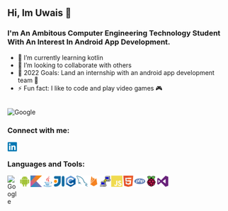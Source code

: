 ## Hi, Im Uwais 👋 

### I'm An Ambitous Computer Engineering Technology Student With An Interest In Android App Development.

- 🌱 I’m currently learning kotlin
- 👯 I’m looking to collaborate with others 
- 🥅 2022 Goals: Land an internship with an android app development team 📱
- ⚡ Fun fact: I like to code and play video games 🎮

<br/>
<img alt="Google" width="500px" height="500px" src="https://i.redd.it/5vvpn6tlghw41.jpg" />


### Connect with me:

[<img align="left" alt="codeSTACKr | LinkedIn" width="22px" src="https://raw.githubusercontent.com/devicons/devicon/master/icons/linkedin/linkedin-original.svg" />][linkedin]

<br />

### Languages and Tools:

<img align="left" alt="Google" width="26px" src="https://raw.githubusercontent.com/jmnote/z-icons/master/svg/google.svg" />
<img align="left" alt="Android" width="26px" src="https://raw.githubusercontent.com/devicons/devicon/master/icons/android/android-original.svg" />
<img align="left" alt="Kotlin" width="26px" src="https://raw.githubusercontent.com/devicons/devicon/master/icons/kotlin/kotlin-original.svg" />
<img align="left" alt="Java" width="26px" src="https://raw.githubusercontent.com/devicons/devicon/master/icons/java/java-original.svg" />
<img align="left" alt="IntelliJ" width="26px" src="https://raw.githubusercontent.com/devicons/devicon/master/icons/intellij/intellij-original.svg" />
<img align="left" alt="C" width="26px" src="https://raw.githubusercontent.com/devicons/devicon/master/icons/c/c-original.svg" />
<img align="left" alt="MySql" width="26px" src="https://raw.githubusercontent.com/devicons/devicon/master/icons/mysql/mysql-original.svg" />
<img align="left" alt="Firbase" width="26px" src="https://raw.githubusercontent.com/devicons/devicon/master/icons/firebase/firebase-plain.svg" />
<img align="left" alt="Putty" width="26px" src="https://raw.githubusercontent.com/devicons/devicon/master/icons/putty/putty-original.svg" />
<img align="left" alt="JavaScript" width="26px" src="https://raw.githubusercontent.com/devicons/devicon/master/icons/javascript/javascript-plain.svg" />
<img align="left" alt="HTML5" width="26px" src="https://raw.githubusercontent.com/devicons/devicon/master/icons/html5/html5-original.svg" />
<img align="left" alt="Php" width="26px" src="https://raw.githubusercontent.com/devicons/devicon/master/icons/php/php-plain.svg" />
<img align="left" alt="RaspberryPi" width="26px" src="https://raw.githubusercontent.com/devicons/devicon/master/icons/raspberrypi/raspberrypi-original.svg" />
<img align="left" alt="VisualStudio" width="26px" src="https://raw.githubusercontent.com/devicons/devicon/master/icons/visualstudio/visualstudio-plain.svg" />

















<br />
<br />

[linkedin]: https://www.linkedin.com/in/uwais-saleh-5083321b7/
